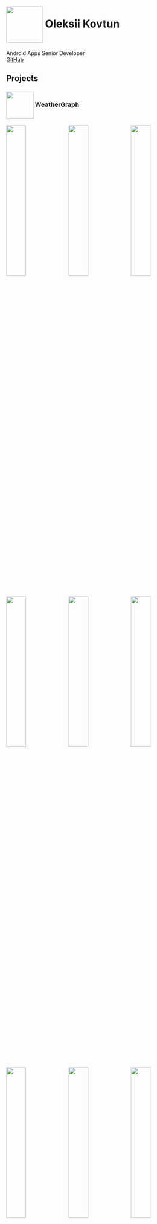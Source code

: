 <meta name="theme-color" content="#E0E0E0" />
<link rel="stylesheet" type="text/css" href="style.css" />

<h1>
    <img src="images/logo.png" 
        align="center" style="background-color: transparent;" width="96"/>
    Oleksii Kovtun
</h1>

Android Apps Senior Developer
<br>
[GitHub](https://github.com/alex-vt)

## Projects

<h3>
    <img src="images/1-WeatherGraph/logo.png" 
        align="center" style="background-color: transparent;" width="72"/>
    WeatherGraph
</h3>

[<img src="images/1-WeatherGraph/1.jpg" width="32%"/>](images/1-WeatherGraph/1.png)
[<img src="images/1-WeatherGraph/2.jpg" width="32%"/>](images/1-WeatherGraph/2.png)
[<img src="images/1-WeatherGraph/3.jpg" width="32%"/>](images/1-WeatherGraph/3.png)
[<img src="images/1-WeatherGraph/4.jpg" width="32%"/>](images/1-WeatherGraph/4.png)
[<img src="images/1-WeatherGraph/5.jpg" width="32%"/>](images/1-WeatherGraph/5.png)
[<img src="images/1-WeatherGraph/6.jpg" width="32%"/>](images/1-WeatherGraph/6.png)
[<img src="images/1-WeatherGraph/7.jpg" width="32%"/>](images/1-WeatherGraph/7.png)
[<img src="images/1-WeatherGraph/8.jpg" width="32%"/>](images/1-WeatherGraph/8.png)
[<img src="images/1-WeatherGraph/9.jpg" width="32%"/>](images/1-WeatherGraph/9.png)
[<img src="images/1-WeatherGraph/10.jpg" width="32%"/>](images/1-WeatherGraph/10.png)
[<img src="images/1-WeatherGraph/11.jpg" width="32%"/>](images/1-WeatherGraph/11.png)
[<img src="images/1-WeatherGraph/12.jpg" width="32%"/>](images/1-WeatherGraph/12.png)
[<img src="images/1-WeatherGraph/13.jpg" width="32%"/>](images/1-WeatherGraph/13.png)
[<img src="images/1-WeatherGraph/14.jpg" width="32%"/>](images/1-WeatherGraph/14.png)
[<img src="images/1-WeatherGraph/15.jpg" width="32%"/>](images/1-WeatherGraph/15.png)
<p style="text-align: right"><a href="#top">Back to top</a></p>

<h3>
    <img src="images/2-Integrity/logo.png" 
        align="center" style="background-color: transparent;" width="72"/>
    Integrity
</h3>

[<img src="images/2-Integrity/1.jpg" width="32%"/>](images/2-Integrity/1.png)
[<img src="images/2-Integrity/2.jpg" width="32%"/>](images/2-Integrity/2.png)
[<img src="images/2-Integrity/3.jpg" width="32%"/>](images/2-Integrity/3.png)
[<img src="images/2-Integrity/4.jpg" width="32%"/>](images/2-Integrity/4.png)
[<img src="images/2-Integrity/5.jpg" width="32%"/>](images/2-Integrity/5.png)
[<img src="images/2-Integrity/6.jpg" width="32%"/>](images/2-Integrity/6.png)
[<img src="images/2-Integrity/7.jpg" width="32%"/>](images/2-Integrity/7.png)
[<img src="images/2-Integrity/8.jpg" width="32%"/>](images/2-Integrity/8.png)
[<img src="images/2-Integrity/9.jpg" width="32%"/>](images/2-Integrity/9.png)
[<img src="images/2-Integrity/10.jpg" width="32%"/>](images/2-Integrity/10.png)
<p style="text-align: right"><a href="#top">Back to top</a></p>

<h3>
    <img src="images/3-Flowerbook/logo.png" 
        align="center" style="background-color: transparent;" width="72"/>
    Flowerbook
</h3>

[<img src="images/3-Flowerbook/1.jpg" width="32%"/>](images/3-Flowerbook/1.png)
[<img src="images/3-Flowerbook/2.jpg" width="32%"/>](images/3-Flowerbook/2.png)
[<img src="images/3-Flowerbook/3.jpg" width="32%"/>](images/3-Flowerbook/3.png)
[<img src="images/3-Flowerbook/4.jpg" width="32%"/>](images/3-Flowerbook/4.png)
[<img src="images/3-Flowerbook/5.jpg" width="32%"/>](images/3-Flowerbook/5.png)
[<img src="images/3-Flowerbook/6.jpg" width="32%"/>](images/3-Flowerbook/6.png)
[<img src="images/3-Flowerbook/7.jpg" width="32%"/>](images/3-Flowerbook/7.png)
[<img src="images/3-Flowerbook/8.jpg" width="32%"/>](images/3-Flowerbook/8.png)
[<img src="images/3-Flowerbook/9.jpg" width="32%"/>](images/3-Flowerbook/9.png)
[<img src="images/3-Flowerbook/10.jpg" width="32%"/>](images/3-Flowerbook/10.png)
[<img src="images/3-Flowerbook/11.jpg" width="32%"/>](images/3-Flowerbook/11.png)
[<img src="images/3-Flowerbook/12.jpg" width="32%"/>](images/3-Flowerbook/12.png)
<p style="text-align: right"><a href="#top">Back to top</a></p>

<h3>
    <img src="images/4-Reclamefolder/logo.png" 
        align="center" style="background-color: transparent;" width="72"/>
    Reclamefolder
</h3>

[<img src="images/4-Reclamefolder/1.jpg" width="32%"/>](images/4-Reclamefolder/1.png)
[<img src="images/4-Reclamefolder/2.jpg" width="32%"/>](images/4-Reclamefolder/2.png)
[<img src="images/4-Reclamefolder/3.jpg" width="32%"/>](images/4-Reclamefolder/3.png)
[<img src="images/4-Reclamefolder/4.jpg" width="32%"/>](images/4-Reclamefolder/4.png)
[<img src="images/4-Reclamefolder/5.jpg" width="32%"/>](images/4-Reclamefolder/5.png)
[<img src="images/4-Reclamefolder/6.jpg" width="32%"/>](images/4-Reclamefolder/6.png)
[<img src="images/4-Reclamefolder/7.jpg" width="32%"/>](images/4-Reclamefolder/7.png)
<p style="text-align: right"><a href="#top">Back to top</a></p>

<h3>
    <img src="images/5-FlickMyHouse/logo.png" 
        align="center" style="background-color: transparent;" width="72"/>
    FlickMyHouse
</h3>

[<img src="images/5-FlickMyHouse/1.jpg" width="32%"/>](images/5-FlickMyHouse/1.png)
[<img src="images/5-FlickMyHouse/2.jpg" width="32%"/>](images/5-FlickMyHouse/2.png)
[<img src="images/5-FlickMyHouse/3.jpg" width="32%"/>](images/5-FlickMyHouse/3.png)
[<img src="images/5-FlickMyHouse/4.jpg" width="32%"/>](images/5-FlickMyHouse/4.png)
[<img src="images/5-FlickMyHouse/5.jpg" width="32%"/>](images/5-FlickMyHouse/5.png)
[<img src="images/5-FlickMyHouse/6.jpg" width="32%"/>](images/5-FlickMyHouse/6.png)
[<img src="images/5-FlickMyHouse/7.jpg" width="32%"/>](images/5-FlickMyHouse/7.png)
[<img src="images/5-FlickMyHouse/8.jpg" width="32%"/>](images/5-FlickMyHouse/8.png)
[<img src="images/5-FlickMyHouse/9.jpg" width="32%"/>](images/5-FlickMyHouse/9.png)
[<img src="images/5-FlickMyHouse/10.jpg" width="32%"/>](images/5-FlickMyHouse/10.png)
[<img src="images/5-FlickMyHouse/11.jpg" width="32%"/>](images/5-FlickMyHouse/11.png)
[<img src="images/5-FlickMyHouse/12.jpg" width="32%"/>](images/5-FlickMyHouse/12.png)
<p style="text-align: right"><a href="#top">Back to top</a></p>

<h3>
    <img src="images/6-WhatsOn-Planner/logo.png" 
        align="center" style="background-color: transparent;" width="72"/>
    WhatsOn Planner
</h3>

[<img src="images/6-WhatsOn-Planner/1.jpg" width="32%"/>](images/6-WhatsOn-Planner/1.png)
[<img src="images/6-WhatsOn-Planner/2.jpg" width="32%"/>](images/6-WhatsOn-Planner/2.png)
[<img src="images/6-WhatsOn-Planner/3.jpg" width="32%"/>](images/6-WhatsOn-Planner/3.png)
[<img src="images/6-WhatsOn-Planner/4.jpg" width="32%"/>](images/6-WhatsOn-Planner/4.png)
[<img src="images/6-WhatsOn-Planner/5.jpg" width="32%"/>](images/6-WhatsOn-Planner/5.png)
[<img src="images/6-WhatsOn-Planner/6.jpg" width="32%"/>](images/6-WhatsOn-Planner/6.png)
[<img src="images/6-WhatsOn-Planner/7.jpg" width="32%"/>](images/6-WhatsOn-Planner/7.png)
[<img src="images/6-WhatsOn-Planner/8.jpg" width="32%"/>](images/6-WhatsOn-Planner/8.png)
[<img src="images/6-WhatsOn-Planner/9.jpg" width="32%"/>](images/6-WhatsOn-Planner/9.png)
[<img src="images/6-WhatsOn-Planner/10.jpg" width="32%"/>](images/6-WhatsOn-Planner/10.png)
[<img src="images/6-WhatsOn-Planner/11.jpg" width="32%"/>](images/6-WhatsOn-Planner/11.png)
[<img src="images/6-WhatsOn-Planner/12.jpg" width="32%"/>](images/6-WhatsOn-Planner/12.png)
[<img src="images/6-WhatsOn-Planner/13.jpg" width="32%"/>](images/6-WhatsOn-Planner/13.png)
[<img src="images/6-WhatsOn-Planner/14.jpg" width="32%"/>](images/6-WhatsOn-Planner/14.png)
[<img src="images/6-WhatsOn-Planner/15.jpg" width="32%"/>](images/6-WhatsOn-Planner/15.png)
<p style="text-align: right"><a href="#top">Back to top</a></p>

<h3>
    <img src="images/7-Cheapp/logo.png"
        align="center" style="background-color: transparent;" width="72"/>
    Cheapp
</h3>

[<img src="images/7-Cheapp/1.jpg" width="32%"/>](images/7-Cheapp/1.png)
[<img src="images/7-Cheapp/2.jpg" width="32%"/>](images/7-Cheapp/2.png)
[<img src="images/7-Cheapp/3.jpg" width="32%"/>](images/7-Cheapp/3.png)
[<img src="images/7-Cheapp/4.jpg" width="32%"/>](images/7-Cheapp/4.png)
[<img src="images/7-Cheapp/5.jpg" width="32%"/>](images/7-Cheapp/5.png)
[<img src="images/7-Cheapp/6.jpg" width="32%"/>](images/7-Cheapp/6.png)
<p style="text-align: right"><a href="#top">Back to top</a></p>

<h3>
    <img src="images/8-5ivepillars/logo.png" 
        align="center" style="background-color: transparent;" width="72"/>
    5ivepillars
</h3>

[<img src="images/8-5ivepillars/1.jpg" width="32%"/>](images/8-5ivepillars/1.png)
[<img src="images/8-5ivepillars/2.jpg" width="32%"/>](images/8-5ivepillars/2.png)
[<img src="images/8-5ivepillars/3.jpg" width="32%"/>](images/8-5ivepillars/3.png)
[<img src="images/8-5ivepillars/4.jpg" width="32%"/>](images/8-5ivepillars/4.png)
[<img src="images/8-5ivepillars/5.jpg" width="32%"/>](images/8-5ivepillars/5.png)
[<img src="images/8-5ivepillars/6.jpg" width="32%"/>](images/8-5ivepillars/6.png)
[<img src="images/8-5ivepillars/7.jpg" width="32%"/>](images/8-5ivepillars/7.png)
[<img src="images/8-5ivepillars/8.jpg" width="32%"/>](images/8-5ivepillars/8.png)
<p style="text-align: right"><a href="#top">Back to top</a></p>

<h3>
    <img src="images/9-Hitlist/logo.png" 
        align="center" style="background-color: transparent;" width="72"/>
    Hitlist
</h3>

[<img src="images/9-Hitlist/1.jpg" width="32%"/>](images/9-Hitlist/1.png)
[<img src="images/9-Hitlist/2.jpg" width="32%"/>](images/9-Hitlist/2.png)
[<img src="images/9-Hitlist/3.jpg" width="32%"/>](images/9-Hitlist/3.png)
[<img src="images/9-Hitlist/4.jpg" width="32%"/>](images/9-Hitlist/4.png)
[<img src="images/9-Hitlist/5.jpg" width="32%"/>](images/9-Hitlist/5.png)
<p style="text-align: right"><a href="#top">Back to top</a></p>

